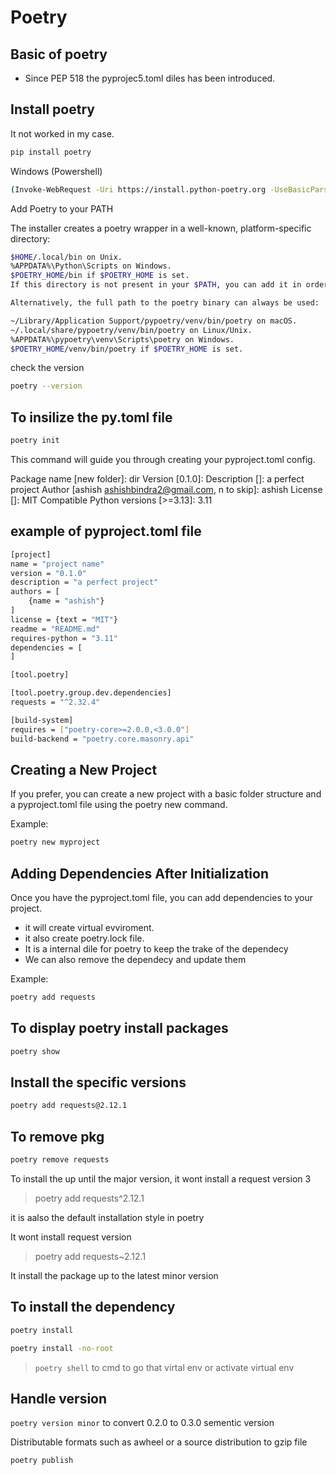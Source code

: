 # Poetry

## Basic of poetry

- Since PEP 518  the pyprojec5.toml diles has been introduced.

## Install poetry

It not worked in my case.

```sh
pip install poetry
```

Windows (Powershell)

```sh
(Invoke-WebRequest -Uri https://install.python-poetry.org -UseBasicParsing).Content | py -
```

Add Poetry to your PATH

The installer creates a poetry wrapper in a well-known, platform-specific directory:

```sh
$HOME/.local/bin on Unix.
%APPDATA%\Python\Scripts on Windows.
$POETRY_HOME/bin if $POETRY_HOME is set.
If this directory is not present in your $PATH, you can add it in order to invoke Poetry as poetry.

Alternatively, the full path to the poetry binary can always be used:

~/Library/Application Support/pypoetry/venv/bin/poetry on macOS.
~/.local/share/pypoetry/venv/bin/poetry on Linux/Unix.
%APPDATA%\pypoetry\venv\Scripts\poetry on Windows.
$POETRY_HOME/venv/bin/poetry if $POETRY_HOME is set.
```

check the version

```sh
poetry --version
```

## To insilize the py.toml file

```sh
poetry init
```

This command will guide you through creating your pyproject.toml config.

Package name [new folder]:  dir
Version [0.1.0]:
Description []:  a perfect project
Author [ashish <ashishbindra2@gmail.com>, n to skip]:  ashish
License []:  MIT
Compatible Python versions [>=3.13]:  3.11

## example of pyproject.toml file

```sh
[project]
name = "project name"
version = "0.1.0"
description = "a perfect project"
authors = [
    {name = "ashish"}
]
license = {text = "MIT"}
readme = "README.md"
requires-python = "3.11"
dependencies = [
]

[tool.poetry]

[tool.poetry.group.dev.dependencies]
requests = "^2.32.4"

[build-system]
requires = ["poetry-core>=2.0.0,<3.0.0"]
build-backend = "poetry.core.masonry.api"
```

## Creating a New Project

If you prefer, you can create a new project with a basic folder structure and a pyproject.toml file using the poetry new command.

Example:

```sh
poetry new myproject
```

## Adding Dependencies After Initialization

Once you have the pyproject.toml file, you can add dependencies to your project.

- it will create virtual evviroment.
- it also create poetry.lock file.
- It is a internal dile for poetry to keep the trake of the dependecy
- We can also remove the dependecy and update them

Example:

```sh
poetry add requests
```

## To display poetry install packages

```sh
poetry show
```

## Install the specific versions

```sh
poetry add requests@2.12.1
```

## To remove pkg

```sh
poetry remove requests
```

To install the up until the major version, it wont install a request version 3
> poetry add requests^2.12.1

it is aalso the default installation style in poetry

It wont install request version

> poetry add requests~2.12.1

It install the package up to the latest minor version

## To install the dependency

```sh
poetry install

poetry install -no-root
```

> `poetry shell` to cmd to go that virtal env or activate virtual env

## Handle version

`poetry version minor` to convert 0.2.0 to 0.3.0 sementic version

Distributable formats such as awheel or a source distribution to gzip file

```sh
poetry publish
```

